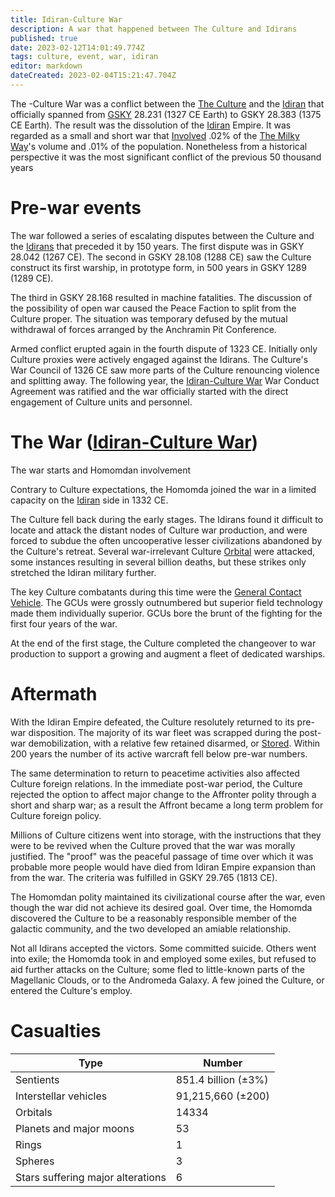 ```yaml
---
title: Idiran-Culture War
description: A war that happened between The Culture and Idirans 
published: true
date: 2023-02-12T14:01:49.774Z
tags: culture, event, war, idiran
editor: markdown
dateCreated: 2023-02-04T15:21:47.704Z
---
```


The -Culture War was a conflict between the [The Culture](/The_Culture) and the [Idiran](/Idiran) that officially spanned from [GSKY](/Timekeeping) 28.231 (1327 CE Earth) to GSKY 28.383 (1375 CE Earth). The result was the dissolution of the [Idiran](/Idiran) Empire. It was regarded as a small and short war that [Involved](/Involved) .02% of the [The Milky Way](/The_Milky_Way)'s volume and .01% of the population. Nonetheless from a historical perspective it was the most significant conflict of the previous 50 thousand years

# Pre-war events
The war followed a series of escalating disputes between the Culture and the [Idirans](/Idiran) that preceded it by 150 years. The first dispute was in GSKY 28.042 (1267 CE). The second in GSKY 28.108 (1288 CE) saw the Culture construct its first warship, in prototype form, in 500 years in GSKY 1289 (1289 CE).

The third in GSKY 28.168 resulted in machine fatalities. The discussion of the possibility of open war caused the Peace Faction to split from the Culture proper. The situation was temporary defused by the mutual withdrawal of forces arranged by the Anchramin Pit Conference.

Armed conflict erupted again in the fourth dispute of 1323 CE. Initially only Culture proxies were actively engaged against the Idirans. The Culture's War Council of 1326 CE saw more parts of the Culture renouncing violence and splitting away. The following year, the [Idiran-Culture War](/Idiran-Culture_War) War Conduct Agreement was ratified and the war officially started with the direct engagement of Culture units and personnel.


# The War ([Idiran-Culture War](/Idiran-Culture_War))
The war starts and Homomdan involvement

Contrary to Culture expectations, the Homomda joined the war in a limited capacity on the [Idiran](/Idiran) side in 1332 CE.

The Culture fell back during the early stages. The Idirans found it difficult to locate and attack the distant nodes of Culture war production, and were forced to subdue the often uncooperative lesser civilizations abandoned by the Culture's retreat. Several war-irrelevant Culture [Orbital](/Orbital) were attacked, some instances resulting in several billion deaths, but these strikes only stretched the Idiran military further.

The key Culture combatants during this time were the [General Contact Vehicle](/General_Contact_Vehicle). The GCUs were grossly outnumbered but superior field technology made them individually superior. GCUs bore the brunt of the fighting for the first four years of the war.

At the end of the first stage, the Culture completed the changeover to war production to support a growing and augment a fleet of dedicated warships.

# Aftermath

With the Idiran Empire defeated, the Culture resolutely returned to its pre-war disposition. The majority of its war fleet was scrapped during the post-war demobilization, with a relative few retained disarmed, or [Stored](/Stored). Within 200 years the number of its active warcraft fell below pre-war numbers.

The same determination to return to peacetime activities also affected Culture foreign relations. In the immediate post-war period, the Culture rejected the option to affect major change to the Affronter polity through a short and sharp war; as a result the Affront became a long term problem for Culture foreign policy.

Millions of Culture citizens went into storage, with the instructions that they were to be revived when the Culture proved that the war was morally justified. The "proof" was the peaceful passage of time over which it was probable more people would have died from Idiran Empire expansion than from the war. The criteria was fulfilled in GSKY 29.765 (1813 CE).

The Homomdan polity maintained its civilizational course after the war, even though the war did not achieve its desired goal. Over time, the Homomda discovered the Culture to be a reasonably responsible member of the galactic community, and the two developed an amiable relationship.

Not all Idirans accepted the victors. Some committed suicide. Others went into exile; the Homomda took in and employed some exiles, but refused to aid further attacks on the Culture; some fled to little-known parts of the Magellanic Clouds, or to the Andromeda Galaxy. A few joined the Culture, or entered the Culture's employ.


# Casualties
|Type | Number|
|------------ | ------------|
|Sentients  |851.4 billion (±3%) |
| Interstellar vehicles | 	91,215,660 (±200) |
| Orbitals	| 14334 |
| Planets and major moons 	|53 |
| Rings 	|1 |
| Spheres 	|3 |
| Stars suffering major alterations | 	6 |